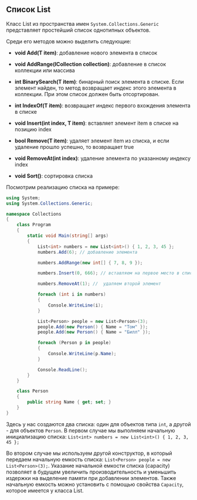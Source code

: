 ## Список List<T>

Класс List<T> из пространства имен `System.Collections.Generic` представляет простейший список однотипных объектов.

Среди его методов можно выделить следующие:

- **void Add(T item)**: добавление нового элемента в список

- **void AddRange(ICollection collection)**: добавление в список коллекции или массива

- **int BinarySearch(T item)**: бинарный поиск элемента в списке. Если элемент найден, то метод возвращает индекс этого элемента в коллекции. 
При этом список должен быть отсортирован.

- **int IndexOf(T item)**: возвращает индекс первого вхождения элемента в списке

- **void Insert(int index, T item)**: вставляет элемент item в списке на позицию index

- **bool Remove(T item)**: удаляет элемент item из списка, и если удаление прошло успешно, то возвращает true

- **void RemoveAt(int index)**: удаление элемента по указанному индексу index

- **void Sort()**: сортировка списка

Посмотрим реализацию списка на примере:

```cs
using System;
using System.Collections.Generic;

namespace Collections
{
    class Program
    {
        static void Main(string[] args)
        {
            List<int> numbers = new List<int>() { 1, 2, 3, 45 };
            numbers.Add(6); // добавление элемента

            numbers.AddRange(new int[] { 7, 8, 9 });

            numbers.Insert(0, 666); // вставляем на первое место в списке число 666

            numbers.RemoveAt(1); //  удаляем второй элемент

            foreach (int i in numbers)
            {
                Console.WriteLine(i);
            }

            List<Person> people = new List<Person>(3);
            people.Add(new Person() { Name = "Том" });
            people.Add(new Person() { Name = "Билл" });

            foreach (Person p in people)
            {
                Console.WriteLine(p.Name);
            }

            Console.ReadLine();
        }
    }

    class Person
    {
        public string Name { get; set; }
    }
}
```

Здесь у нас создаются два списка: один для объектов типа `int`, а другой - для объектов `Person`. 
В первом случае мы выполняем начальную инициализацию списка: `List<int> numbers = new List<int>() { 1, 2, 3, 45 };`

Во втором случае мы используем другой конструктор, в который передаем начальную емкость списка: 
`List<Person> people = new List<Person>(3);`. Указание начальной емкости списка (capacity) позволяет в будущем 
увеличить производительность и уменьшить издержки на выделение памяти при добавлении элементов. Также начальную емкость можно установить с помощью свойства 
`Capacity`, которое имеется у класса List.

